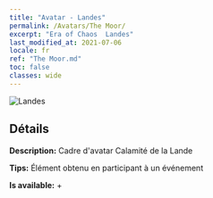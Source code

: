 ```yaml
---
title: "Avatar - Landes"
permalink: /Avatars/The Moor/
excerpt: "Era of Chaos  Landes"
last_modified_at: 2021-07-06
locale: fr
ref: "The Moor.md"
toc: false
classes: wide
---
```

 ![Landes](/images/a/avatarFrame_70.png)

## Détails

 **Description:** Cadre d'avatar Calamité de la Lande 

 **Tips:** Élément obtenu en participant à un événement 

 **Is available:**  + 

